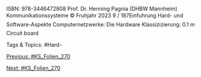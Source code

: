 ISBN: 978-3446472808
Prof. Dr. Henning Pagnia (DHBW Mannheim) Kommunikationssysteme © Fruhjahr 2023 9 / 187Einfuhrung Hard- und Software-Aspekte
Computernetzwerke: Die Hardware
Klassizizierung:
0.1 m  Circuit board

   Tags & Topics:
   #Hard-

[Previous: #KS_Folien_270](KS_Folien_270.md)

[Next: #KS_Folien_270](KS_Folien_270.md)